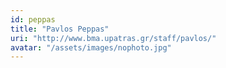 ```yaml
---
id: peppas
title: "Pavlos Peppas"
uri: "http://www.bma.upatras.gr/staff/pavlos/"
avatar: "/assets/images/nophoto.jpg"
---
```

